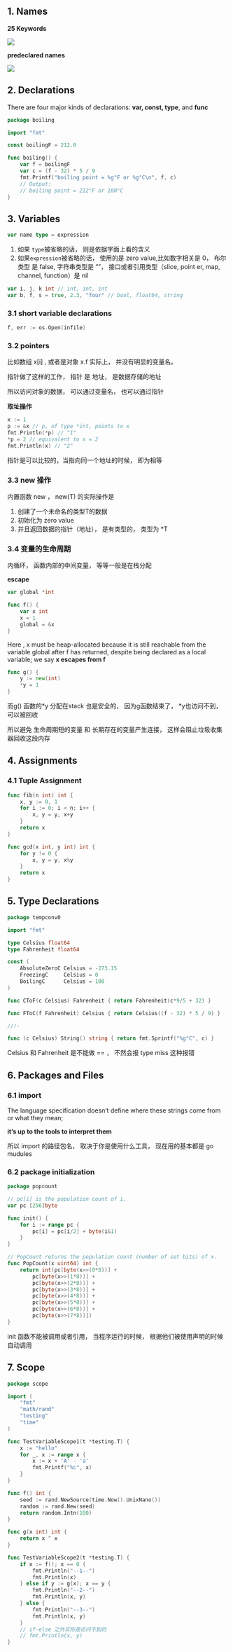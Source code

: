 ## 1. Names

**25 Keywords**

![](https://raw.githubusercontent.com/feyfree/my-github-images/main/20220509135746-go-25-keywords.png)

**predeclared names**

![](https://raw.githubusercontent.com/feyfree/my-github-images/main/20220509135848-go-predeclared-names.png)

## 2. Declarations

 There are four major kinds of declarations: **var, const, type**, and **func**

```go
package boiling

import "fmt"

const boilingF = 212.0

func boiling() {
	var f = boilingF
	var c = (f - 32) * 5 / 9
	fmt.Printf("boiling point = %g°F or %g°C\n", f, c)
	// Output:
	// boiling point = 212°F or 100°C
}
```

## 3. Variables

```go
var name type = expression
```

1. 如果 `type`被省略的话， 则是依据字面上看的含义
2. 如果`expression`被省略的话， 使用的是 zero value,比如数字相关是 0， 布尔类型 是 false, 字符串类型是 “”， 接口或者引用类型（slice, point er, map, channel, function）是 nil

```go
var i, j, k int // int, int, int
var b, f, s = true, 2.3, "four" // bool, float64, string
```

### 3.1 short variable declarations

```go
f, err := os.Open(infile)
```

### 3.2 pointers

比如数组 x[i] , 或者是对象 x.f 实际上， 并没有明显的变量名。

指针做了这样的工作， 指针 是 地址， 是数据存储的地址

所以访问对象的数据， 可以通过变量名， 也可以通过指针

**取址操作**

```go
x := 1
p := &x // p, of type *int, points to x
fmt.Println(*p) // "1"
*p = 2 // equivalent to x = 2
fmt.Println(x) // "2"
```

指针是可以比较的，当指向同一个地址的时候， 即为相等

### 3.3 new 操作

内置函数 new ， new(T) 的实际操作是

1. 创建了一个未命名的类型T的数据
2. 初始化为 zero value
3. 并且返回数据的指针（地址）， 是有类型的， 类型为 *T

### 3.4 变量的生命周期

内循环， 函数内部的中间变量， 等等一般是在栈分配

**escape**

```go
var global *int

func f() {
	var x int
	x = 1
	global = &x
}
```

Here , x must be heap-allocated because it is still reachable from the variable global after f has returned, despite being declared as a local variable; we say **x escapes from f**

```go
func g() {
	y := new(int)
	*y = 1
}
```

而g() 函数的*y 分配在stack 也是安全的， 因为g函数结束了， *y也访问不到， 可以被回收



所以避免  生命周期短的变量 和 长期存在的变量产生连接， 这样会阻止垃圾收集器回收这段内存



## 4. Assignments

### 4.1 Tuple Assignment

```go
func fib(n int) int {
	x, y := 0, 1
	for i := 0; i < n; i++ {
		x, y = y, x+y
	}
	return x
}

func gcd(x int, y int) int {
	for y != 0 {
		x, y = y, x%y
	}
	return x
}
```

## 5. Type Declarations

```go
package tempconv0

import "fmt"

type Celsius float64
type Fahrenheit float64

const (
	AbsoluteZeroC Celsius = -273.15
	FreezingC     Celsius = 0
	BoilingC      Celsius = 100
)

func CToF(c Celsius) Fahrenheit { return Fahrenheit(c*9/5 + 32) }

func FToC(f Fahrenheit) Celsius { return Celsius((f - 32) * 5 / 9) }

//!-

func (c Celsius) String() string { return fmt.Sprintf("%g°C", c) }
```

Celsius 和 Fahrenheit 是不能做 == ， 不然会报 type miss 这种报错

## 6. Packages and Files

### 6.1 import

The language specification doesn’t define where these strings come from or what they mean;

**it’s up to the tools to interpret them**

所以 import 的路径包名， 取决于你是使用什么工具， 现在用的基本都是 go mudules

### 6.2 package initialization

```go
package popcount

// pc[i] is the population count of i.
var pc [256]byte

func init() {
	for i := range pc {
		pc[i] = pc[i/2] + byte(i&1)
	}
}

// PopCount returns the population count (number of set bits) of x.
func PopCount(x uint64) int {
	return int(pc[byte(x>>(0*8))] +
		pc[byte(x>>(1*8))] +
		pc[byte(x>>(2*8))] +
		pc[byte(x>>(3*8))] +
		pc[byte(x>>(4*8))] +
		pc[byte(x>>(5*8))] +
		pc[byte(x>>(6*8))] +
		pc[byte(x>>(7*8))])
}
```

init 函数不能被调用或者引用， 当程序运行的时候， 根据他们被使用声明的时候自动调用

## 7. Scope

```go
package scope

import (
	"fmt"
	"math/rand"
	"testing"
	"time"
)

func TestVariableScope1(t *testing.T) {
	x := "hello"
	for _, x := range x {
		x := x + 'A' - 'a'
		fmt.Printf("%c", x)
	}
}

func f() int {
	seed := rand.NewSource(time.Now().UnixNano())
	random := rand.New(seed)
	return random.Intn(100)
}

func g(x int) int {
	return x ^ x
}

func TestVariableScope2(t *testing.T) {
	if x := f(); x == 0 {
		fmt.Println("--1--")
		fmt.Println(x)
	} else if y := g(x); x == y {
		fmt.Println("--2--")
		fmt.Println(x, y)
	} else {
		fmt.Println("--3--")
		fmt.Println(x, y)
	}
	// if-else 之外实际是访问不到的
	// fmt.Println(x, y)
}
```

